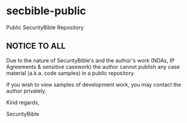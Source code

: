 secbible-public
===============

Public SecurityBible Repository

NOTICE TO ALL
-------------

Due to the nature of SecurityBible's and the author's work (NDAs, IP Agreements & sensitive casework)
the author cannot publish any case material (a.k.a. code samples) in a public repository.

If you wish to view samples of development work, you may contact the author privately.

Kind regards,

SecurityBible
